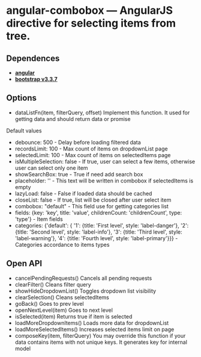 # angular-combobox — AngularJS directive for selecting items from tree.

## Dependences

* **[angular](http://angularjs.org)**
* **[bootstrap v3.3.7](http://getbootstrap.com/)**

## Options

* dataListFn(item, filterQuery, offset)	Implement this function. It used for getting data and should return data or promise

Default values

* debounce: 500 - Delay before loading filtered data
* recordsLimit: 100 - Max count of items on dropdownList page
* selectedLimit: 100 - Max count of items on selectedItems page
* isMultipleSelection: false - If true, user can select a few items, otherwise user can select only one item
* showSearchBox: true - True if need add search box
* placeholder: '' - This text will be written in combobox if selectedItems is empty
* lazyLoad: false - False if loaded data should be cached
* closeList: false - If true, list will be closed after user select item
* combobox: "default" - This field use for getting categories list
* fields: {key: 'key', title: 'value', childrenCount: 'childrenCount', type: 'type'} - Item fields
* categories: {'default': {
'1': {title: 'First level', style: 'label-danger'},
'2': {title: 'Second level', style: 'label-info'},
'3': {title: 'Third level', style: 'label-warning'},
'4': {title: 'Fourth level', style: 'label-primary'}}} - Categories accordance to items types

## Open API


* cancelPendingRequests()		    Cancels all pending requests
* clearFilter()					    Cleans filter query
* showHideDropdownList()			Toggles dropdown list visibility
* clearSelection()				    Cleans selectedItems
* goBack()						    Goes to prev level
* openNextLevel(item)			    Goes to next level
* isSelected(item)				    Returns true if item is selected
* loadMoreDropdownItems()		    Loads more data for dropdownList
* loadMoreSelectedItems()		    Increases selected items limit on page
* composeKey(item, filterQuery)		You may override this function if your data contains items with not unique keys. It generates key for internal model
